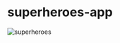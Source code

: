 # superheroes-app

![superheroes](https://github.com/2Kelvin/superheroes-app/assets/85868026/31abaf18-5cb4-4175-8e70-f89ddefe4ee1)

